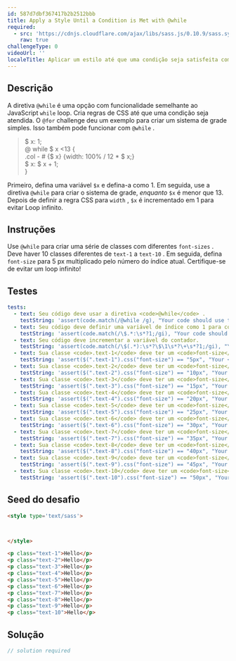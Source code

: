 ```yaml
---
id: 587d7dbf367417b2b2512bbb
title: Apply a Style Until a Condition is Met with @while
required:
  - src: 'https://cdnjs.cloudflare.com/ajax/libs/sass.js/0.10.9/sass.sync.min.js'
    raw: true
challengeType: 0
videoUrl: ''
localeTitle: Aplicar um estilo até que uma condição seja satisfeita com @while
---
```


## Descrição
<section id="description"> A diretiva <code>@while</code> é uma opção com funcionalidade semelhante ao JavaScript <code>while</code> loop. Cria regras de CSS até que uma condição seja atendida. O <code>@for</code> challenge deu um exemplo para criar um sistema de grade simples. Isso também pode funcionar com <code>@while</code> . <blockquote> $ x: 1; <br> @ while $ x &lt;13 { <br> .col - # {$ x} {width: 100% / 12 * $ x;} <br> $ x: $ x + 1; <br> } </blockquote> Primeiro, defina uma variável <code>$x</code> e defina-a como 1. Em seguida, use a diretiva <code>@while</code> para criar o sistema de grade, <i>enquanto</i> <code>$x</code> é menor que 13. Depois de definir a regra CSS para <code>width</code> , <code>$x</code> é incrementado em 1 para evitar Loop infinito. </section>

## Instruções
<section id="instructions"> Use <code>@while</code> para criar uma série de classes com diferentes <code>font-sizes</code> . Deve haver 10 classes diferentes de <code>text-1</code> a <code>text-10</code> . Em seguida, defina <code>font-size</code> para 5 px multiplicado pelo número do índice atual. Certifique-se de evitar um loop infinito! </section>

## Testes
<section id='tests'>

```yml
tests:
  - text: Seu código deve usar a diretiva <code>@while</code> .
    testString: 'assert(code.match(/@while /g), "Your code should use the <code>@while</code> directive.");'
  - text: Seu código deve definir uma variável de índice como 1 para começar.
    testString: 'assert(code.match(/\$.*:\s*?1;/gi), "Your code should set an index variable to 1 to start.");'
  - text: Seu código deve incrementar a variável do contador.
    testString: 'assert(code.match(/\$(.*):\s*?\$\1\s*?\+\s*?1;/gi), "Your code should increment the counter variable.");'
  - text: Sua classe <code>.text-1</code> deve ter um <code>font-size</code> de <code>font-size</code> de 5px.
    testString: 'assert($(".text-1").css("font-size") == "5px", "Your <code>.text-1</code> class should have a <code>font-size</code> of 5px.");'
  - text: Sua classe <code>.text-2</code> deve ter um <code>font-size</code> de <code>font-size</code> de 10px.
    testString: 'assert($(".text-2").css("font-size") == "10px", "Your <code>.text-2</code> class should have a <code>font-size</code> of 10px.");'
  - text: Sua classe <code>.text-3</code> deve ter um <code>font-size</code> de <code>font-size</code> de 15px.
    testString: 'assert($(".text-3").css("font-size") == "15px", "Your <code>.text-3</code> class should have a <code>font-size</code> of 15px.");'
  - text: Sua classe <code>.text-4</code> deve ter um <code>font-size</code> de <code>font-size</code> de 20px.
    testString: 'assert($(".text-4").css("font-size") == "20px", "Your <code>.text-4</code> class should have a <code>font-size</code> of 20px.");'
  - text: Sua classe <code>.text-5</code> deve ter um <code>font-size</code> de <code>font-size</code> de 25px.
    testString: 'assert($(".text-5").css("font-size") == "25px", "Your <code>.text-5</code> class should have a <code>font-size</code> of 25px.");'
  - text: Sua classe <code>.text-6</code> deve ter um <code>font-size</code> de <code>font-size</code> de 30px.
    testString: 'assert($(".text-6").css("font-size") == "30px", "Your <code>.text-6</code> class should have a <code>font-size</code> of 30px.");'
  - text: Sua classe <code>.text-7</code> deve ter um <code>font-size</code> de <code>font-size</code> de 35px.
    testString: 'assert($(".text-7").css("font-size") == "35px", "Your <code>.text-7</code> class should have a <code>font-size</code> of 35px.");'
  - text: Sua classe <code>.text-8</code> deve ter um <code>font-size</code> de <code>font-size</code> de 40px.
    testString: 'assert($(".text-8").css("font-size") == "40px", "Your <code>.text-8</code> class should have a <code>font-size</code> of 40px.");'
  - text: Sua classe <code>.text-9</code> deve ter um <code>font-size</code> de <code>font-size</code> de 45px.
    testString: 'assert($(".text-9").css("font-size") == "45px", "Your <code>.text-9</code> class should have a <code>font-size</code> of 45px.");'
  - text: Sua classe <code>.text-10</code> deve ter um <code>font-size</code> de <code>font-size</code> de 50px.
    testString: 'assert($(".text-10").css("font-size") == "50px", "Your <code>.text-10</code> class should have a <code>font-size</code> of 50px.");'

```

</section>

## Seed do desafio
<section id='challengeSeed'>

<div id='html-seed'>

```html
<style type='text/sass'>



</style>

<p class="text-1">Hello</p>
<p class="text-2">Hello</p>
<p class="text-3">Hello</p>
<p class="text-4">Hello</p>
<p class="text-5">Hello</p>
<p class="text-6">Hello</p>
<p class="text-7">Hello</p>
<p class="text-8">Hello</p>
<p class="text-9">Hello</p>
<p class="text-10">Hello</p>

```

</div>



</section>

## Solução
<section id='solution'>

```js
// solution required
```
</section>

